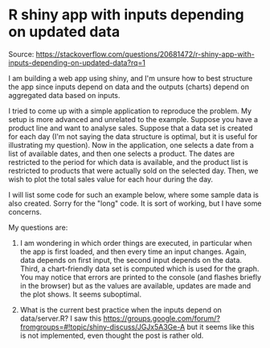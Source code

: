 
# R shiny app with inputs depending on updated data

Source: https://stackoverflow.com/questions/20681472/r-shiny-app-with-inputs-depending-on-updated-data?rq=1

I am building a web app using shiny, and I'm unsure how to best structure the app since inputs depend on data and the outputs (charts) depend on aggregated data based on inputs.

I tried to come up with a simple application to reproduce the problem. My setup is more advanced and unrelated to the example. Suppose you have a product line and want to analyse sales. Suppose that a data set is created for each day (I'm not saying the data structure is optimal, but it is useful for illustrating my question). Now in the application, one selects a date from a list of available dates, and then one selects a product. The dates are restricted to the period for which data is available, and the product list is restricted to products that were actually sold on the selected day. Then, we wish to plot the total sales value for each hour during the day.

I will list some code for such an example below, where some sample data is also created. Sorry for the "long" code. It is sort of working, but I have some concerns.

My questions are:

1) I am wondering in which order things are executed, in particular when the app is first loaded, and then every time an input changes. Again, data depends on first input, the second input depends on the data. Third, a chart-friendly data set is computed which is used for the graph. You may notice that errors are printed to the console (and flashes briefly in the browser) but as the values are available, updates are made and the plot shows. It seems suboptimal.

2) What is the current best practice when the inputs depend on data/server.R? I saw this https://groups.google.com/forum/?fromgroups=#!topic/shiny-discuss/JGJx5A3Ge-A but it seems like this is not implemented, even thought the post is rather old.
